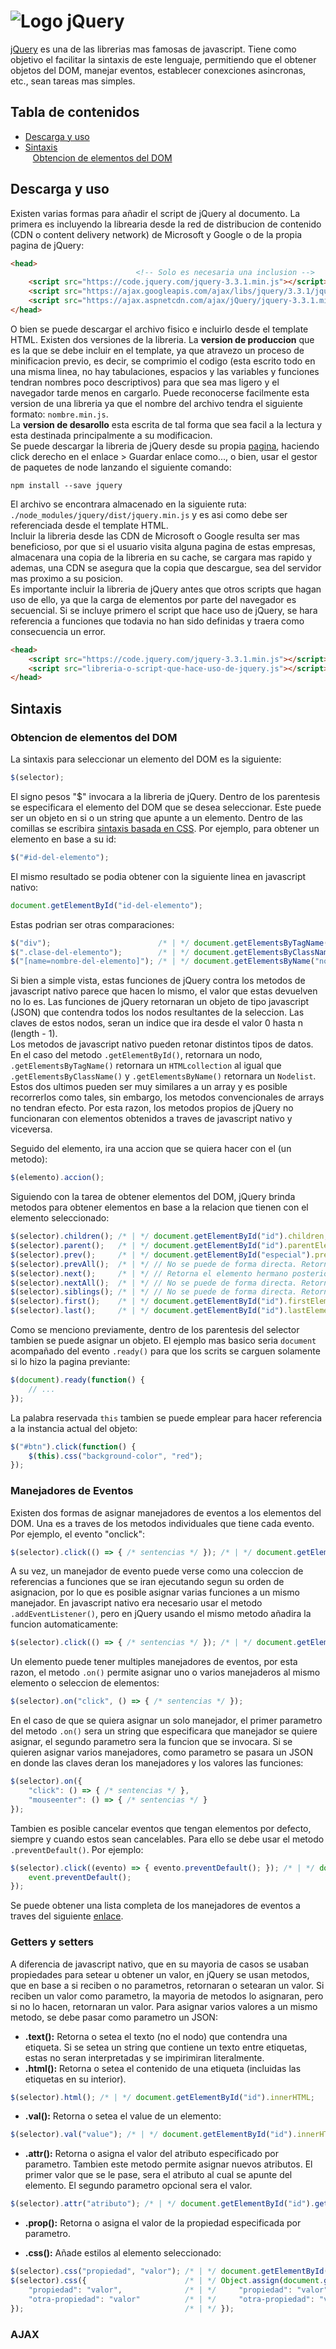 # ![Logo](./icon.png) jQuery

[jQuery](https://jquery.com/ "Pagina oficial de jQuery") es una de las librerias mas famosas de javascript. Tiene como objetivo el facilitar la sintaxis de este lenguaje, permitiendo que el obtener objetos del DOM, manejar eventos, establecer conexciones asincronas, etc., sean tareas mas simples.

## Tabla de contenidos

* [Descarga y uso](#descarga-y-uso)
* [Sintaxis](#sintaxis)<br/>
&nbsp;&nbsp;&nbsp;[Obtencion de elementos del DOM](#obtencion-de-elementos-del-dom)

## Descarga y uso

Existen varias formas para añadir el script de jQuery al documento. La primera es incluyendo la librearia desde la red de distribucion de contenido (CDN o content delivery network) de Microsoft y Google o de la propia pagina de jQuery:

```html
<head>
                            <!-- Solo es necesaria una inclusion -->
    <script src="https://code.jquery.com/jquery-3.3.1.min.js"></script> <!-- Pagina de jQuery -->
    <script src="https://ajax.googleapis.com/ajax/libs/jquery/3.3.1/jquery.min.js"></script> <!-- CDN  de Google -->
    <script src="https://ajax.aspnetcdn.com/ajax/jQuery/jquery-3.3.1.min.js"></script> <!-- CDN de Microsoft -->
</head>
```

O bien se puede descargar el archivo fisico e incluirlo desde el template HTML. Existen dos versiones de la libreria. La **version de produccion** que es la que se debe incluir en el template, ya que atravezo un proceso de minificacion previo, es decir, se comprimio el codigo (esta escrito todo en una misma linea, no hay tabulaciones, espacios y las variables y funciones tendran nombres poco descriptivos) para que sea mas ligero y el navegador tarde menos en cargarlo. Puede reconocerse facilmente esta version de una libreria ya que el nombre del archivo tendra el siguiente formato: `nombre.min.js`.<br/>
La **version de desarollo** esta escrita de tal forma que sea facil a la lectura y esta destinada principalmente a su modificacion.<br/>
Se puede descargar la libreria de jQuery desde su propia [pagina](http://jquery.com/download/ "jQuery Download"), haciendo click derecho en el enlace > Guardar enlace como..., o bien, usar el gestor de paquetes de node lanzando el siguiente comando:

```
npm install --save jquery
```
El archivo se encontrara almacenado en la siguiente ruta: `./node_modules/jquery/dist/jquery.min.js` y es asi como debe ser referenciada desde el template HTML.<br/>
Incluir la libreria desde las CDN de Microsoft o Google resulta ser mas beneficioso, por que si el usuario visita alguna pagina de estas empresas, almacenara una copia de la libreria en su cache, se cargara mas rapido y ademas, una CDN se asegura que la copia que descargue, sea del servidor mas proximo a su posicion.<br/>
Es importante incluir la libreria de jQuery antes que otros scripts que hagan uso de ello, ya que la carga de elementos por parte del navegador es secuencial. Si se incluye primero el script que hace uso de jQuery, se hara referencia a funciones que todavia no han sido definidas y traera como consecuencia un error.

```html
<head>
    <script src="https://code.jquery.com/jquery-3.3.1.min.js"></script>
    <script src="libreria-o-script-que-hace-uso-de-jquery.js"></script>
</head>
```

## Sintaxis

### Obtencion de elementos del DOM

La sintaxis para seleccionar un elemento del DOM es la siguiente:

```javascript
$(selector);
```

El signo pesos "$" invocara a la libreria de jQuery. Dentro de los parentesis se especificara el elemento del DOM que se desea seleccionar. Este puede ser un objeto en si o un string que apunte a un elemento. Dentro de las comillas se escribira [sintaxis basada en CSS](https://github.com/1caruxx/Desarollo_web/tree/master/CSS#sintaxis). Por ejemplo, para obtener un elemento en base a su id:

```javascript
$("#id-del-elemento");
```

El mismo resultado se podia obtener con la siguiente linea en javascript nativo:

```javascript
document.getElementById("id-del-elemento");
```

Estas podrian ser otras comparaciones:

```javascript
$("div");                        /* | */ document.getElementsByTagName("div");
$(".clase-del-elemento");        /* | */ document.getElementsByClassName("clase-del-elemento");
$("[name=nombre-del-elemento]"); /* | */ document.getElementsByName("nombre-del-elemento");
```

Si bien a simple vista, estas funciones de jQuery contra los metodos de javascript nativo parece que hacen lo mismo, el valor que estas devuelven no lo es. Las funciones de jQuery retornaran un objeto de tipo javascript (JSON) que contendra todos los nodos resultantes de la seleccion. Las claves de estos nodos, seran un indice que ira desde el valor 0 hasta n (length - 1).<br/>
Los metodos de javascript nativo pueden retonar distintos tipos de datos. En el caso del metodo `.getElementById()`, retornara un nodo, `.getElementsByTagName()` retornara un `HTMLcollection` al igual que `.getElementsByClassName()` y `.getElementsByName()` retornara un `Nodelist`. Estos dos ultimos pueden ser muy similares a un array y es posible recorrerlos como tales, sin embargo, los metodos convencionales de arrays no tendran efecto.
Por esta razon, los metodos propios de jQuery no funcionaran con elementos obtenidos a traves de javascript nativo y viceversa.<br/>

Seguido del elemento, ira una accion que se quiera hacer con el (un metodo):

```javascript
$(elemento).accion();
```

Siguiendo con la tarea de obtener elementos del DOM, jQuery brinda metodos para obtener elementos en base a la relacion que tienen con el elemento seleccionado:

```javascript
$(selector).children(); /* | */ document.getElementById("id").children; // Retorna todos los elementos hijos del elemento seleccionado.
$(selector).parent();   /* | */ document.getElementById("id").parentElement; | document.getElementById("id").parentNode; // Retorna el elemento padre del elemento seleccionado.
$(selector).prev();     /* | */ document.getElementById("especial").previousElementSibling; // Retorna el elemento hermano anterior
$(selector).prevAll();  /* | */ // No se puede de forma directa. Retorna todos los elementos hermanos que anteceden al elemento seleccionado.
$(selector).next();     /* | */ // Retorna el elemento hermano posterior.
$(selector).nextAll();  /* | */ // No se puede de forma directa. Retorna todos los elementos hermanos que posponen al elemento seleccionado.
$(selector).siblings(); /* | */ // No se puede de forma directa. Retorna todos los elementos hermanos al elemento seleccionado.
$(selector).first();    /* | */ document.getElementById("id").firstElementChild; // Sus funcionamientos no son los mismos pero si parecidos, first() obtiene el primer elemento, en cambio firstElementChild obtiene el primer elemento hijo.
$(selector).last();     /* | */ document.getElementById("id").lastElementChild;  // idem solo que obtiene el ultimo
```

Como se menciono previamente, dentro de los parentesis del selector tambien se puede asignar un objeto. El ejemplo mas basico seria `document` acompañado del evento `.ready()` para que los scrits se carguen solamente si lo hizo la pagina previante:


```javascript
$(document).ready(function() {
    // ...
});
```

La palabra reservada `this` tambien se puede emplear para hacer referencia a la instancia actual del objeto:

```javascript
$("#btn").click(function() {
    $(this).css("background-color", "red");
});
```

### Manejadores de Eventos

Existen dos formas de asignar manejadores de eventos a los elementos del DOM. Una es a traves de los metodos individuales que tiene cada evento. Por ejemplo, el evento "onclick":

```javascript
$(selector).click(() => { /* sentencias */ }); /* | */ document.getElementById("id").onclick = () => { /* sentencias */ };
```

A su vez, un manejador de evento puede verse como una coleccion de referencias a funciones que se iran ejecutando segun su orden de asignacion, por lo que es posible asignar varias funciones a un mismo manejador. En javascript nativo era necesario usar el metodo `.addEventListener()`, pero en jQuery usando el mismo metodo añadira la funcion automaticamente:

```javascript
$(selector).click(() => { /* sentencias */ }); /* | */ document.getElementById("id").addEventListener("click", () => { /* sentencias */ });
```

Un elemento puede tener multiples manejadores de eventos, por esta razon, el metodo `.on()` permite asignar uno o varios manejaderos al mismo elemento o seleccion de elementos:

```javascript
$(selector).on("click", () => { /* sentencias */ });
```

En el caso de que se quiera asignar un solo manejador, el primer parametro del metodo `.on()` sera un string que especificara que manejador se quiere asignar, el segundo parametro sera la funcion que se invocara. Si se quieren asignar varios manejadores, como parametro se pasara un JSON en donde las claves deran los manejadores y los valores las funciones:

```javascript
$(selector).on({
    "click": () => { /* sentencias */ },
    "mouseenter": () => { /* sentencias */ }
});
```

Tambien es posible cancelar eventos que tengan elementos por defecto, siempre y cuando estos sean cancelables. Para ello se debe usar el metodo `.preventDefault()`. Por ejemplo:

```javascript
$(selector).click((evento) => { evento.preventDefault(); }); /* | */ document.getElementById("id").addEventListener("click", (event) => {
    event.preventDefault();
});
```

Se puede obtener una lista completa de los manejadores de eventos a traves del siguiente [enlace](https://www.w3schools.com/Jquery/jquery_ref_events.asp "W3 School: jQuery evetns methods").

### Getters y setters

A diferencia de javascript nativo, que en su mayoria de casos se usaban propiedades para setear u obtener un valor, en jQuery se usan metodos, que en base a si reciben o no parametros, retornaran o setearan un valor. Si reciben un valor como parametro, la mayoria de metodos lo asignaran, pero si no lo hacen, retornaran un valor. Para asignar varios valores a un mismo metodo, se debe pasar como parametro un JSON:
* <b>.text():</b> Retorna o setea el texto (no el nodo) que contendra una etiqueta. Si se setea un string que contiene un texto entre etiquetas, estas no seran interpretadas y se impirimiran literalmente.
* <b>.html():</b> Retorna o setea el contenido de una etiqueta (incluidas las etiquetas en su interior).

```javascript
$(selector).html(); /* | */ document.getElementById("id").innerHTML;
```

* <b>.val():</b> Retorna o setea el value de un elemento:

```javascript
$(selector).val("value"); /* | */ document.getElementById("id").innerHTML = "value";
```

* <b>.attr():</b> Retorna o asigna el valor del atributo especificado por parametro. Tambien este metodo permite asignar nuevos atributos. El primer valor que se le pase, sera el atributo al cual se apunte del elemento. El segundo parametro opcional sera el valor.

```javascript
$(selector).attr("atributo"); /* | */ document.getElementById("id").getAttribute("atributo");
```

* <b>.prop():</b> Retorna o asigna el valor de la propiedad especificada por parametro.

* <b>.css():</b> Añade estilos al elemento seleccionado:

```javascript
$(selector).css("propiedad", "valor"); /* | */ document.getElementById("id").style.propiedad = "valor";
$(selector).css({                      /* | */ Object.assign(document.getElementById("anchor").style, {
    "propiedad": "valor",              /* | */     "propiedad": "valor",
    "otra-propiedad": "valor"          /* | */     "otra-propiedad": "valor"
});                                    /* | */ });
```



### AJAX